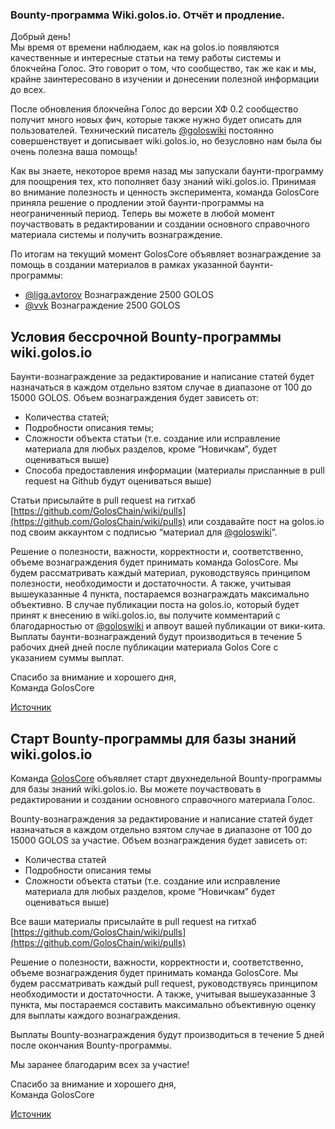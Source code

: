 ### Bounty-программа Wiki.golos.io. Отчёт и продление.

Добрый день!   
Мы время от времени наблюдаем, как на golos.io появляются качественные и интересные статьи на тему работы системы и блокчейна Голос. Это говорит о том, что сообщество, так же как и мы, крайне заинтересовано в изучении и донесении полезной информации до всех.  
  
После обновления блокчейна Голос до версии ХФ 0.2 сообщество получит много новых фич, которые также нужно будет описать для пользователей. Технический писатель [@goloswiki](https://golos.io/@goloswiki) постоянно совершенствует и дописывает wiki.golos.io, но безусловно нам была бы очень полезна ваша помощь!  
  
Как вы знаете, некоторое время назад мы запускали баунти-программу для поощрения тех, кто пополняет базу знаний wiki.golos.io. Принимая во внимание полезность и ценность эксперимента, команда GolosCore приняла решение о продлении этой баунти-программы на неограниченный период. Теперь вы можете в любой момент поучаствовать в редактировании и создании основного справочного материала системы и получить вознаграждение.  
  
По итогам на текущий момент GolosCore объявляет вознаграждение за помощь в создании материалов в рамках указанной баунти-программы:

* [@liga.avtorov](https://golos.io/@liga.avtorov)
  Вознаграждение 2500 GOLOS
* [@vvk](https://golos.io/@vvk)
  Вознаграждение 2500 GOLOS

## **Условия бессрочной Bounty-программы wiki.golos.io**

Баунти-вознаграждение за редактирование и написание статей будет назначаться в каждом отдельно взятом случае в диапазоне от 100 до 15000 GOLOS. Объем вознаграждения будет зависеть от:

* Количества статей;
* Подробности описания темы;
* Сложности объекта статьи \(т.е. создание или исправление материала для любых разделов, кроме “Новичкам”, будет оцениваться выше\)
* Способа предоставления информации \(материалы присланные в pull request на Github будут оцениваться выше\)

Cтатьи присылайте в pull request на гитхаб [https://github.com/GolosChain/wiki/pulls](https://github.com/GolosChain/wiki/pulls) или создавайте пост на golos.io под своим аккаунтом с подписью “материал для [@goloswiki](https://golos.io/@goloswiki)”.  
  
Решение о полезности, важности, корректности и, соответственно, объеме вознаграждения будет принимать команда GolosCore. Мы будем рассматривать каждый материал, руководствуясь принципом полезности, необходимости и достаточности. А также, учитывая вышеуказанные 4 пункта, постараемся вознаграждать максимально объективно. В случае публикации поста на golos.io, который будет принят к внесению в wiki.golos.io, вы получите комментарий с благодарностью от [@goloswiki](https://golos.io/@goloswiki) и апвоут вашей публикации от вики-кита.  
Выплаты баунти-вознаграждений будут производиться в течение 5 рабочих дней дней после публикации материала Golos Core с указанием суммы выплат.

Спасибо за внимание и хорошего дня,   
Команда GolosCore   

[Источник](https://golos.io/ru--golos/@goloscore/bounty-programma-wiki-golos-io-otchyot-i-prodlenie)

## Старт Bounty-программы для базы знаний wiki.golos.io

Команда [GolosCore](https://golos.blog/goloscore) объявляет старт двухнедельной Bounty-программы для базы знаний wiki.golos.io. Вы можете поучаствовать в редактировании и создании основного справочного материала Голос.

Bounty-вознаграждения за редактирование и написание статей будет назначаться в каждом отдельно взятом случае в диапазоне от 100 до 15000 GOLOS за участие. Объем вознаграждения будет зависеть от:

* Количества статей
* Подробности описания темы
* Сложности объекта статьи \(т.е. создание или исправление материала для любых разделов, кроме “Новичкам” будет оцениваться выше\)

Все ваши материалы присылайте в pull request на гитхаб [https://github.com/GolosChain/wiki/pulls](https://github.com/GolosChain/wiki/pulls)

Решение о полезности, важности, корректности и, соответственно, объеме вознаграждения будет принимать команда GolosCore. Мы будем рассматривать каждый pull request, руководствуясь принципом необходимости и достаточности. А также, учитывая вышеуказанные 3 пункта, мы постараемся составить максимально объективную оценку для выплаты каждого вознаграждения.

Выплаты Bounty-вознаграждения будут производиться в течение 5 дней после окончания Bounty-программы.

Мы заранее благодарим всех за участие!

Спасибо за внимание и хорошего дня,  
Команда GolosCore

[Источник](https://golos.blog/ru--golos/@goloscore/start-bounty-programmy-dlya-bazy-znanii-wiki-golos-io)

